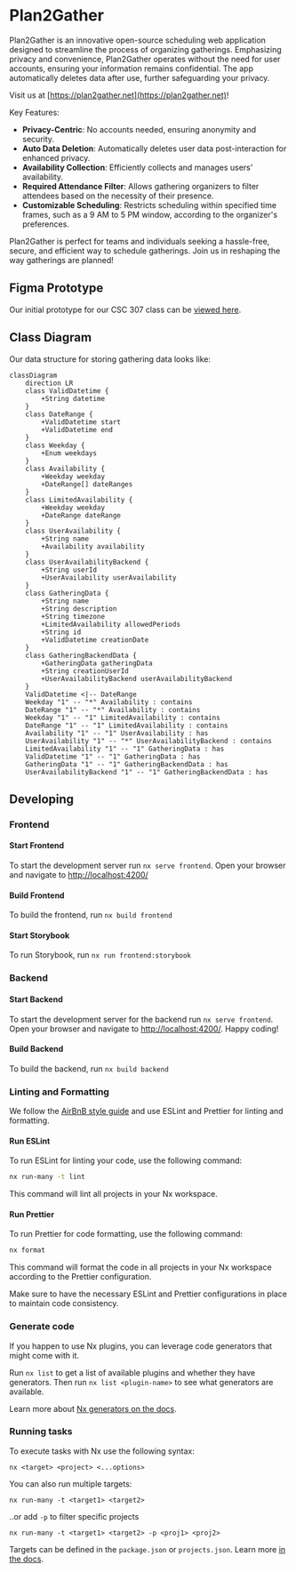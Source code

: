 # Plan2Gather

Plan2Gather is an innovative open-source scheduling web application designed to streamline the process of organizing gatherings. Emphasizing privacy and convenience, Plan2Gather operates without the need for user accounts, ensuring your information remains confidential. The app automatically deletes data after use, further safeguarding your privacy.

Visit us at [https://plan2gather.net](https://plan2gather.net)!

Key Features:

- **Privacy-Centric**: No accounts needed, ensuring anonymity and security.
- **Auto Data Deletion**: Automatically deletes user data post-interaction for enhanced privacy.
- **Availability Collection**: Efficiently collects and manages users' availability.
- **Required Attendance Filter**: Allows gathering organizers to filter attendees based on the necessity of their presence.
- **Customizable Scheduling**: Restricts scheduling within specified time frames, such as a 9 AM to 5 PM window, according to the organizer's preferences.

Plan2Gather is perfect for teams and individuals seeking a hassle-free, secure, and efficient way to schedule gatherings. Join us in reshaping the way gatherings are planned!

## Figma Prototype

Our initial prototype for our CSC 307 class can be [viewed here](https://www.figma.com/file/s9YONOuOrl8I9VEbHSozyq/Plan2Gather?type=design&node-id=203%3A2&mode=design&t=f2rkCtoQH74eMCMq-1).

## Class Diagram

Our data structure for storing gathering data looks like:

```mermaid
classDiagram
    direction LR
    class ValidDatetime {
        +String datetime
    }
    class DateRange {
        +ValidDatetime start
        +ValidDatetime end
    }
    class Weekday {
        +Enum weekdays
    }
    class Availability {
        +Weekday weekday
        +DateRange[] dateRanges
    }
    class LimitedAvailability {
        +Weekday weekday
        +DateRange dateRange
    }
    class UserAvailability {
        +String name
        +Availability availability
    }
    class UserAvailabilityBackend {
        +String userId
        +UserAvailability userAvailability
    }
    class GatheringData {
        +String name
        +String description
        +String timezone
        +LimitedAvailability allowedPeriods
        +String id
        +ValidDatetime creationDate
    }
    class GatheringBackendData {
        +GatheringData gatheringData
        +String creationUserId
        +UserAvailabilityBackend userAvailabilityBackend
    }
    ValidDatetime <|-- DateRange
    Weekday "1" -- "*" Availability : contains
    DateRange "1" -- "*" Availability : contains
    Weekday "1" -- "1" LimitedAvailability : contains
    DateRange "1" -- "1" LimitedAvailability : contains
    Availability "1" -- "1" UserAvailability : has
    UserAvailability "1" -- "*" UserAvailabilityBackend : contains
    LimitedAvailability "1" -- "1" GatheringData : has
    ValidDatetime "1" -- "1" GatheringData : has
    GatheringData "1" -- "1" GatheringBackendData : has
    UserAvailabilityBackend "1" -- "1" GatheringBackendData : has
```

## Developing

### Frontend

#### Start Frontend

To start the development server run `nx serve frontend`. Open your browser and navigate to <http://localhost:4200/>

#### Build Frontend

To build the frontend, run `nx build frontend`

#### Start Storybook

To run Storybook, run `nx run frontend:storybook`

### Backend

#### Start Backend

To start the development server for the backend run `nx serve frontend`. Open your browser and navigate to <http://localhost:4200/>. Happy coding!

#### Build Backend

To build the backend, run `nx build backend`

### Linting and Formatting

We follow the [AirBnB style guide](https://github.com/airbnb/javascript) and use ESLint and Prettier for linting and formatting.

#### Run ESLint

To run ESLint for linting your code, use the following command:

```bash
nx run-many -t lint
```

This command will lint all projects in your Nx workspace.

#### Run Prettier

To run Prettier for code formatting, use the following command:

```bash
nx format
```

This command will format the code in all projects in your Nx workspace according to the Prettier configuration.

Make sure to have the necessary ESLint and Prettier configurations in place to maintain code consistency.

### Generate code

If you happen to use Nx plugins, you can leverage code generators that might come with it.

Run `nx list` to get a list of available plugins and whether they have generators. Then run `nx list <plugin-name>` to see what generators are available.

Learn more about [Nx generators on the docs](https://nx.dev/plugin-features/use-code-generators).

### Running tasks

To execute tasks with Nx use the following syntax:

```
nx <target> <project> <...options>
```

You can also run multiple targets:

```
nx run-many -t <target1> <target2>
```

..or add `-p` to filter specific projects

```
nx run-many -t <target1> <target2> -p <proj1> <proj2>
```

Targets can be defined in the `package.json` or `projects.json`. Learn more [in the docs](https://nx.dev/core-features/run-tasks).
